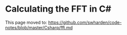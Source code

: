 # Calculating the FFT in C#

This page moved to: https://github.com/swharden/code-notes/blob/master/Csharp/fft.md
